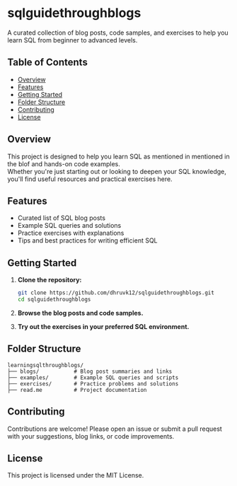 # sqlguidethroughblogs

A curated collection of blog posts, code samples, and exercises to help you learn SQL from beginner to advanced levels.

## Table of Contents

- [Overview](#overview)
- [Features](#features)
- [Getting Started](#getting-started)
- [Folder Structure](#folder-structure)
- [Contributing](#contributing)
- [License](#license)

## Overview

This project is designed to help you learn SQL as mentioned in mentioned in the blof and hands-on code examples. \
Whether you're just starting out or looking to deepen your SQL knowledge, you'll find useful resources and practical exercises here.

## Features

- Curated list of SQL blog posts
- Example SQL queries and solutions
- Practice exercises with explanations
- Tips and best practices for writing efficient SQL

## Getting Started

1. **Clone the repository:**
   ```bash
   git clone https://github.com/dhruvk12/sqlguidethroughblogs.git
   cd sqlguidethroughblogs
   ```

2. **Browse the blog posts and code samples.**

3. **Try out the exercises in your preferred SQL environment.**

## Folder Structure

```
learningsqlthroughblogs/
├── blogs/           # Blog post summaries and links
├── examples/        # Example SQL queries and scripts
├── exercises/       # Practice problems and solutions
├── read.me          # Project documentation
```

## Contributing

Contributions are welcome! Please open an issue or submit a pull request with your suggestions, blog links, or code improvements.

## License

This project is licensed under the MIT License.
